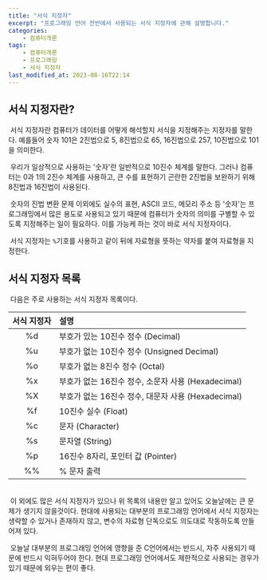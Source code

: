 ```yaml
---
title: "서식 지정자"
excerpt: "프로그래밍 언어 전반에서 사용되는 서식 지정자에 관해 설명합니다."
categories:
    - 컴퓨터개론
tags:
    - 컴퓨터개론
    - 프로그래밍
    - 서식 지정자
last_modified_at: 2023-08-16T22:14
---
```


## 서식 지정자란?

&nbsp;서식 지정자란 컴퓨터가 데이터를 어떻게 해석할지 서식을 지정해주는 지정자를 말한다.
예를들어 숫자 101은 2진법으로 5, 8진법으로 65, 16진법으로 257, 10진법으로 101을 의미한다.

&nbsp;우리가 일상적으로 사용하는 '숫자'란 일반적으로 10진수 체계를 말한다. 그러나 컴퓨터는 0과 1의 2진수 체계를 사용하고, 큰 수를 표현하기 곤란한 2진법을 보완하기 위해 8진법과 16진법이 사용된다. 

&nbsp;숫자의 진법 변환 문제 이외에도 실수의 표현, ASCII 코드, 메모리 주소 등 '숫자'는 프로그래밍에서 많은 용도로 사용되고 있기 때문에 컴퓨터가 숫자의 의미를 구별할 수 있도록 지정해주는 일이 필요하다. 이를 가능케 하는 것이 바로 서식 지정자이다.

&nbsp;서식 지정자는 `%`기호를 사용하고 같이 뒤에 자료형을 뜻하는 약자를 붙여 자료형을 지정한다.

## 서식 지정자 목록

&nbsp;다음은 주로 사용하는 서식 지정자 목록이다.

|서식 지정자|설명|
|:---:|:---|
|%d|부호가 있는 10진수 정수 (Decimal)|
|%u|부호가 없는 10진수 정수 (Unsigned Decimal)|
|%o|부호가 없는 8진수 정수 (Octal)|
|%x|부호가 없는 16진수 정수, 소문자 사용 (Hexadecimal)|
|%X|부호가 없는 16진수 정수, 대문자 사용 (Hexadecimal)|
|%f|10진수 실수 (Float)|
|%c|문자 (Character)|
|%s|문자열 (String)|
|%p|16진수 8자리, 포인터 값 (Pointer)|
|%%|% 문자 출력|

<br>
&nbsp;이 외에도 많은 서식 지정자가 있으나 위 목록의 내용만 알고 있어도 오늘날에는 큰 문제가 생기지 않을것이다.
현대에 사용되는 대부분의 프로그래밍 언어에서 서식 지정자는 생략할 수 있거나 존재하지 않고,
변수의 자료형 단독으로도 의도대로 작동하도록 만들어져 있다.

&nbsp;오늘날 대부분의 프로그래밍 언어에 영향을 준 C언어에서는 반드시, 자주 사용되기 때문에 반드시 익혀두어야 한다.
현대 프로그래밍 언어에서도 제한적으로 사용되는 경우가 있기 때문에 외우는 편이 좋다.